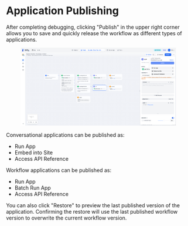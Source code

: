 # Application Publishing

After completing debugging, clicking "Publish" in the upper right corner allows you to save and quickly release the workflow as different types of applications.&#x20;

<figure><img src="/en/.gitbook/assets/guides/workflow/publish/output (4) (3).png" alt=""><figcaption></figcaption></figure>

Conversational applications can be published as:

* Run App
* Embed into Site
* Access API Reference

Workflow applications can be published as:

* Run App
* Batch Run App
* Access API Reference

You can also click "Restore" to preview the last published version of the application. Confirming the restore will use the last published workflow version to overwrite the current workflow version.
